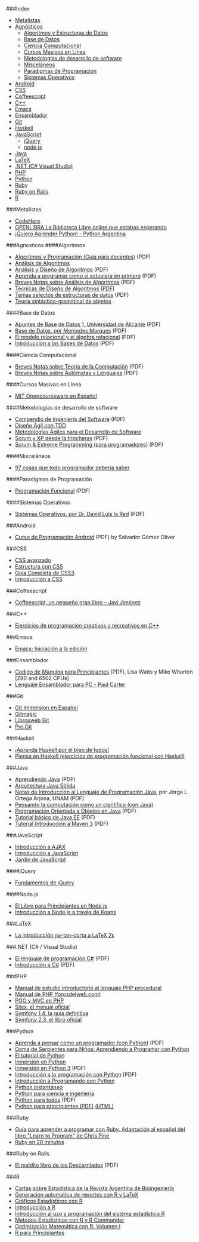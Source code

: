###Index
* [Metalistas](#metalistas)
* [Agnósticos](#agnosticos)
    * [Algoritmos y Estructuras de Datos](#algoritmos)
    * [Base de Datos](#base-de-datos)
    * [Ciencia Computacional](#ciencia-computacional)
    * [Cursos Masivos en Línea](#cursos-masivos-en-L%C3%ADnea)
    * [Metodologías de desarrollo de software](#metodolog%C3%ADas-de-desarrollo-de-software)
    * [Misceláneos](#miscel%C3%A1neos)
    * [Paradigmas de Programación](#paradigmas-de-programaci%C3%B3n)
    * [Sistemas Operativos](#sistemas-operativos)
* [Android](#android)
* [CSS](#CSS)
* [Coffeescript](#coffeescript)
* [C++](#c)
* [Emacs](#emacs)
* [Ensamblador](#ensamblador)
* [Git](#git)
* [Haskell](#haskell)
* [JavaScript](#javascript)
    * [jQuery](#jquery)
    * [node.js](#nodejs)
* [Java](#java)
* [LaTeX](#latex)
* [.NET (C# Visual Studio)](#net-c--visual-studio)
* [PHP](#php)
* [Python](#python)
* [Ruby](#ruby)
* [Ruby on Rails](#ruby-on-rails)
* [R](#R)


###Metalistas
* [CodeHero](http://codehero.co/)
* [OPENLIBRA La Biblioteca Libre online que estabas esperando](http://www.etnassoft.com/biblioteca/)
* [¡Quiero Aprender Python! - Python Argentina](http://python.org.ar/AprendiendoPython)


###Agnosticos
####Algoritmos
* [Algoritmos y Programación (Guía para docentes)](http://www.eduteka.org/pdfdir/AlgoritmosProgramacion.pdf) (PDF)
* [Análisis de Algoritmos](http://docencia.izt.uam.mx/pece/pagina_academica/AA/indexa.html)
* [Análisis y Diseño de Algoritmos](http://www.aliatuniversidades.com.mx/bibliotecasdigitales/pdf/sistemas/Analisis_y_disenio_de_algoritmos.pdf) (PDF)
* [Aprenda a programar como si estuviera en primero](http://www1.ceit.es/asignaturas/Informat1/ayudainf/aprendainf/Programar/Programar.pdf) (PDF)
* [Breves Notas sobre Análisis de Algoritmos](http://www.matematicas.unam.mx/jloa/publicaciones/analisisdeAlgoritmos.pdf) (PDF)
* [Técnicas de Diseño de Algoritmos ](http://www.lcc.uma.es/~av/Libro/indice.html) ([PDF](http://www.lcc.uma.es/%7eav/Libro/Libro.zip))
* [Temas selectos de estructuras de datos](http://www.matematicas.unam.mx/jloa/publicaciones/estructurasdeDatos.pdf) (PDF)
* [Teoría sintáctico-gramatical de objetos](http://www.bubok.es/libros/219288/Teoria-sintacticogramatical-de-objetos)


####Base de Datos
* [Apuntes de Base de Datos 1, Universidad de Alicante](http://rua.ua.es/dspace/bitstream/10045/2990/1/ApuntesBD1.pdf) (PDF)
* [Base de Datos, por Mercedes Marqués](http://www.uji.es/bin/publ/edicions/bdatos.pdf) (PDF)
* [El modelo relacional y el álgebra relacional](http://ocw.uoc.edu/computer-science-technology-and-multimedia/bases-de-datos/bases-de-datos/P06_M2109_02148.pdf) (PDF)
* [Introducción a las Bases de Datos](http://ocw.uoc.edu/computer-science-technology-and-multimedia/bases-de-datos/bases-de-datos/P06_M2109_02147.pdf) (PDF)


####Ciencia Computacional
* [Breves Notas sobre Teoría de la Computación](http://www.matematicas.unam.mx/jloa/publicaciones/teoria.pdf) (PDF)
* [Breves Notas sobre Autómatas y Lenguajes](http://www.matematicas.unam.mx/jloa/publicaciones/automatasyLenguajes.pdf) (PDF)


####Cursos Masivos en Línea
* [MIT Opencourseware en Español](http://mit.ocw.universia.net/)


####Metodologías de desarrollo de software
* [Compendio de Ingeniería del Software](http://www.navegapolis.com/files/cis.pdf) (PDF)
* [Diseño Ágil con TDD](http://www.dirigidoportests.com/el-libro)
* [Metodologías Ágiles para el Desarrollo de Software](http://www.desarrolloweb.com/manuales/metodologias-agil-desarrollo-software.html)
* [Scrum y XP desde la trincheras](http://www.proyectalis.com/wp-content/uploads/2008/02/scrum-y-xp-desde-las-trincheras.pdf) (PDF)
* [Scrum & Extreme Programming (para programadores)](http://www.cursosdeprogramacionadistancia.com/static/pdf/material-sin-personalizar-agile.pdf) (PDF)


####Misceláneos
* [97 cosas que todo programador debería saber](http://97cosas.com/programador)


####Paradigmas de Programación
* [Programación Funcional](http://www.staff.science.uu.nl/~fokke101/courses/fp-sp.pdf) (PDF)

####Sistemas Operativos
* [Sistemas Operativos, por Dr. David Luis la Red](http://exa.unne.edu.ar/depar/areas/informatica/SistemasOperativos/sistope2.PDF) (PDF)


###Android
* [Curso de Programación Android](http://www.sgoliver.net/blog/wp-content/uploads/2011/11/Manual-Programacion-Android-SgoliverNet-v3-muestra.zip) (PDF) by Salvador Gómez Oliver


###CSS
* [CSS avanzado](http://librosweb.es/css_avanzado/)
* [Estructura con CSS](http://es.learnlayout.com/)
* [Guía Completa de CSS3](http://www.etnassoft.com/biblioteca/guia-completa-de-css3/)
* [Introducción a CSS](http://librosweb.es/css/)


###Coffeescript
* [Coffeescript, un pequeño gran libro – Javi Jiménez](https://leanpub.com/coffeescript)


###C++
* [Ejercicios de programación creativos y recreativos en C++](http://antares.sip.ucm.es/cpareja/libroCPP/)


###Emacs
* [Emacs: Iniciación a la edición](http://www.rpublica.net/emacs/emacs.html)


###Ensamblador
* [Codigo de Maquina para Principiantes](http://www.worldofspectrum.org/infoseekid.cgi?id=2000227) (PDF), Lisa Watts y Mike Wharton [Z80 and 6502 CPUs]
* [Lenguaje Ensamblador para PC - Paul Carter](http://drpaulcarter.com/pcasm/)


###Git
* [Git Immersion en Español](http://gitimmersion.mx)
* [Gitmagic](http://www-cs-students.stanford.edu/~blynn/gitmagic/intl/es/)
* [Librosweb Git](http://librosweb.es/pro_git/)
* [Pro Git](http://git-scm.com/book/es)


###Haskell
* [¡Aprende Haskell por el bien de todos!](http://aprendehaskell.es/main.html)
* [Piensa en Haskell (ejercicios de programación funcional con Haskell)](http://www.cs.us.es/~jalonso/publicaciones/Piensa_en_Haskell.pdf)


###Java
* [Aprendiendo Java](http://www.compunauta.com/forums/linux/programacion/java/AprendiendoJava.pdf) (PDF)
* [Arquitectura Java Sólida](http://www.arquitecturajava.com/)
* [Notas de Introducción al Lenguaje de Programación Java](http://www.matematicas.unam.mx/jloa/publicaciones/introduccionJava.pdf), por Jorge L. Ortega Arjona, UNAM (PDF)
* [Pensando la computación como un científico (con Java)](http://www.ungs.edu.ar/areas/publicaciones/476/pensando-la-computacion-como-un-cientifico.html)
* [Programación Orientada a Objetos en Java](http://fcasua.contad.unam.mx/apuntes/interiores/docs/98/opt/java.pdf) (PDF)
* [Tutorial básico de Java EE](http://www.javahispano.org/storage/contenidos/JavaEE.pdf) (PDF)
* [Tutorial Introducción a Maven 3](http://www.javahispano.org/storage/contenidos/Tutorial_de_Maven_3_Erick_Camacho.pdf) (PDF)


###JavaScript
* [Introducción a AJAX](http://librosweb.es/ajax/)
* [Introducción a JavaScript](http://librosweb.es/javascript/)
* [Jardín de JavaScript](http://bonsaiden.github.io/JavaScript-Garden/es)


####jQuery
* [Fundamentos de jQuery](http://librojquery.com/)


####Node.js
* [El Libro para Principiantes en Node.js](http://www.nodebeginner.org/index-es.html)
* [Introducción a Node.js a través de Koans](http://nodejskoans.com/)


###LaTeX
* [La introducción no-tan-corta a LaTeX 2ε](http://www.ctan.org/tex-archive/info/lshort/spanish)


###.NET (C# / Visual Studio)
* [El lenguaje de programación C#](http://dis.um.es/~bmoros/privado/bibliografia/LibroCsharp.pdf) (PDF)
* [Introducción a C#](http://zarza.usal.es/~fgarcia/docencia/poo/04-05/Trabajos/C_Sharp.pdf) (PDF)


###PHP
* [Manual de estudio introductorio al lenguaje PHP procedural](http://www.cursosdeprogramacionadistancia.com/static/pdf/material-sin-personalizar-php.pdf)
* [Manual de PHP (forosdelweb.com)](http://www.forosdelweb.com/wiki/Manual_de_PHP)
* [POO y MVC en PHP](http://www.bubok.es/libros/205199/POO-y-MVC-en-PHP)
* [Silex, el manual oficial](http://librosweb.es/silex/)
* [Symfony 1.4, la guía definitiva](http://librosweb.es/symfony_1_4/)
* [Symfony 2.3, el libro oficial](http://librosweb.es/symfony_2_3/)


###Python
* [Aprenda a pensar como un programador (con Python)](http://web.ballardini.com.ar/ai/raw-attachment/wiki/BibliografiaPython/thinkCSpy-es.pdf) (PDF)
* [Doma de Serpientes para Niños: Aprendiendo a Programar con Python](http://code.google.com/p/swfk-es/)
* [El tutorial de Python](http://tutorialpython.com.ar)
* [Inmersión en Python](http://es.diveintopython.net/toc.html)
* [Inmersión en Python 3](http://inmersionenpython3.googlecode.com/files/inmersionEnPython3.0.11.pdf) (PDF)
* [Introducción a la programación con Python](http://www.uji.es/bin/publ/edicions/ippython.pdf) (PDF)
* [Introducción a Programando con Python](http://opentechschool.github.io/python-beginners/es_CL/)
* [Python instantáneo](http://www.arrakis.es/~rapto/AprendaPython.html)
* [Python para ciencia e ingeniería](https://github.com/mgaitan/python-ingenieria)
* [Python para todos](https://launchpadlibrarian.net/18980633/Python%20para%20todos.pdf) (PDF)
* [Python para principiantes (PDF)](http://www.cursosdeprogramacionadistancia.com/static/pdf/material-sin-personalizar-python.pdf) [(HTML)](http://librosweb.es/libro/python/)


###Ruby
* [Guía para aprender a programar con Ruby. Adaptación al español del libro "Learn to Program" de Chris Pine](https://github.com/rubyperu/aprende.a.programar)
* [Ruby en 20 minutos](https://www.ruby-lang.org/es/documentation/quickstart/)


###Ruby on Rails
* [El maldito libro de los Descarrilados](http://yottabi.com/mld.pdf) (PDF)


###R
* [Cartas sobre Estadística de la Revista Argentina de Bioingeniería](http://cran.r-project.org/doc/contrib/Risk-Cartas-sobre-Estadistica.pdf)
* [Generacion automatica de reportes con R y LaTeX](http://cran.r-project.org/doc/contrib/Rivera-Tutorial_Sweave.pdf)
* [Gráficos Estadísticos con R](http://cran.r-project.org/doc/contrib/grafi3.pdf)
* [Introducción a R](http://cran.r-project.org/doc/contrib/R-intro-1.1.0-espanol.1.pdf)
* [Introducción al uso y programación del sistema estadístico R](http://cran.r-project.org/doc/contrib/curso-R.Diaz-Uriarte.pdf)
* [Metodos Estadisticos con R y R Commander](http://cran.r-project.org/doc/contrib/Saez-Castillo-RRCmdrv21.pdf)
* [Optimización Matemática con R: Volumen I](http://cran.r-project.org/doc/contrib/Optimizacion_Matematica_con_R_Volumen_I.pdf)
* [R para Principiantes](http://cran.r-project.org/doc/contrib/rdebuts_es.pdf)

